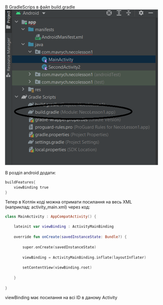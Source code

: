 В GradleScrips в файл build.gradle
![alt text](pictures/004-1.png)

В розділ android додати:
```kotlin
buildFeatures{ 
    viewBinding true 
}
```

Тепер в Котлін коді можна отримати посилання на весь XML  (наприклад: activity_main.xml) через код:

```kotlin
class MainActivity : AppCompatActivity() { 

    lateinit var viewBinding : ActivityMainBinding 

    override fun onCreate(savedInstanceState: Bundle?) { 

        super.onCreate(savedInstanceState) 

        viewBinding = ActivityMainBinding.inflate(layoutInflater) 

        setContentView(viewBinding.root) 

    } 

}
```

viewBinding має посилання на всі ID в даному Activity